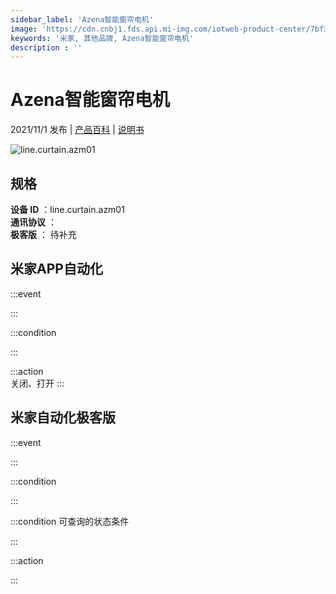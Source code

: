 ```yaml
---
sidebar_label: 'Azena智能窗帘电机'
image: 'https://cdn.cnbj1.fds.api.mi-img.com/iotweb-product-center/7bf3425e47d9f91734af0a0d3151b26e_1629534257328.png?GalaxyAccessKeyId=AKVGLQWBOVIRQ3XLEW&Expires=9223372036854775807&Signature=ComC2skI5ZMRzUDzl9uy5/bVWto='
keywords: '米家, 其他品牌, Azena智能窗帘电机'
description : ''
---
```

# Azena智能窗帘电机

2021/11/1 发布 | [产品百科](https://home.mi.com/webapp/content/baike/product/index.html?model=line.curtain.azm01/) | [说明书](https://home.mi.com/views/introduction.html?model=line.curtain.azm01&region=cn)

![line.curtain.azm01](https://cdn.cnbj1.fds.api.mi-img.com/iotweb-product-center/7bf3425e47d9f91734af0a0d3151b26e_1629534257328.png?GalaxyAccessKeyId=AKVGLQWBOVIRQ3XLEW&Expires=9223372036854775807&Signature=ComC2skI5ZMRzUDzl9uy5/bVWto=)

## 规格  
> 
**设备 ID** ：line.curtain.azm01  
**通讯协议** ：  
**极客版**  ： 待补充 


## 米家APP自动化  

:::event  

:::

:::condition  

:::

:::action   
关闭、打开
:::

## 米家自动化极客版  

:::event  

:::

:::condition  

:::

:::condition 可查询的状态条件  

:::

:::action  

:::

        
